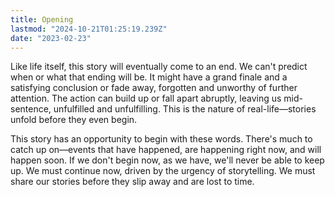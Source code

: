 ```yaml
---
title: Opening
lastmod: "2024-10-21T01:25:19.239Z"
date: "2023-02-23"
---
```


Like life itself, this story will eventually come to an end. We can't predict when or what that ending will be. It might have a grand finale and a satisfying conclusion or fade away, forgotten and unworthy of further attention. The action can build up or fall apart abruptly, leaving us mid-sentence, unfulfilled and unfulfilling. This is the nature of real-life—stories unfold before they even begin.

This story has an opportunity to begin with these words. There's much to catch up on—events that have happened, are happening right now, and will happen soon. If we don't begin now, as we have, we'll never be able to keep up. We must continue now, driven by the urgency of storytelling. We must share our stories before they slip away and are lost to time.
